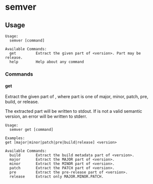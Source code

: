 # semver

## Usage

```shell
Usage:
  semver [command]

Available Commands:
  get         Extract the given part of <version>. Part may be release.
  help        Help about any command
```

### Commands

#### get

Extract the given part of <version>, where part is one of major, minor, patch,
pre, build, or release.

The extracted part will be written to stdout.
If <version> is not a valid semantic version, an error will be written to
stderr.

```shell
Usage:
  semver get [command]

Examples:
get [major|minor|patch|pre|build|release] <version>

Available Commands:
  build       Extract the build metadata part of <version>.
  major       Extract the MAJOR part of <version>.
  minor       Extract the MINOR part of <version>.
  patch       Extract the PATCH part of <version>.
  pre         Extract the pre-release part of <version>.
  release     Extract only MAJOR.MINOR.PATCH.
```

